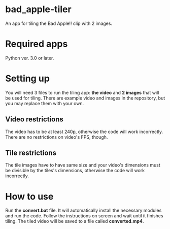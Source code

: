 # bad_apple-tiler
 An app for tiling the Bad Apple!! clip with 2 images.

# Required apps
Python ver. 3.0 or later.

# Setting up
You will need 3 files to run the tiling app: **the video** and **2 images** that will be used for tiling. There are example video and images in the repository, but you may replace them with your own.

## Video restrictions
The video has to be at least 240p, otherwise the code will work incorrectly. There are no restrictions on video's FPS, though.

## Tile restrictions
The tile images have to have same size and your video's dimensions must be divisible by the tiles's dimensions, otherwise the code will work incorrectly.

# How to use
Run the **convert.bat** file. It will automatically install the necessary modules and run the code. Follow the instructions on screen and wait until it finishes tiling. The tiled video will be saved to a file called **converted.mp4**.
